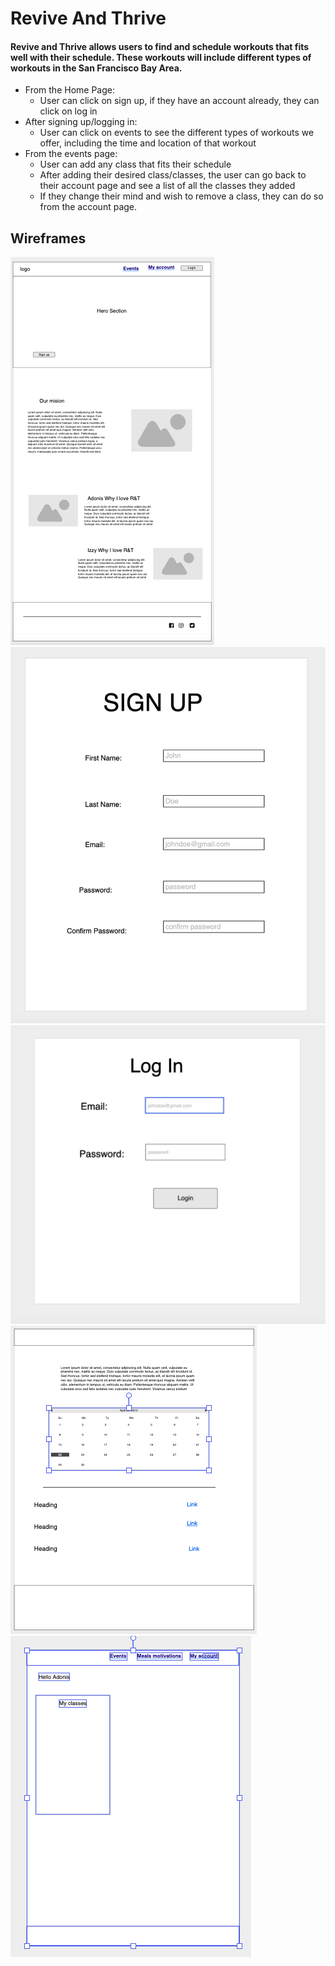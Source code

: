 # Revive And Thrive

#### Revive and Thrive allows users to find and schedule workouts that fits well with their schedule. These workouts will include different types of workouts in the San Francisco Bay Area.


* From the Home Page:
    * User can click on sign up, if they have an account already, they can click on log in
* After signing up/logging in:
    * User can click on events to see the different types of workouts we offer, including the time and location of that workout
* From the events page:
    * User can add any class that fits their schedule
    * After adding their desired class/classes, the user can go back to their account page and see a list of all the classes they added
    * If they change their mind and wish to remove a class, they can do so from the account page. 

## Wireframes
![Home Page](/wireframeimages/homepage.png)
![Sign Up Page](/wireframeimages/signup1.png)
![Log In Page](/wireframeimages/login.png)
![Event Page](/wireframeimages/eventpage.png)
![Account Page](/wireframeimages/accountpage.png)
